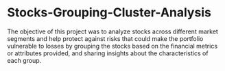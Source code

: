 # Stocks-Grouping-Cluster-Analysis
The objective of this project was to analyze stocks across different market segments and help protect against risks that could make the portfolio vulnerable to losses 
by grouping the stocks based on the financial metrics or attributes provided, and sharing insights about the characteristics of each group.
